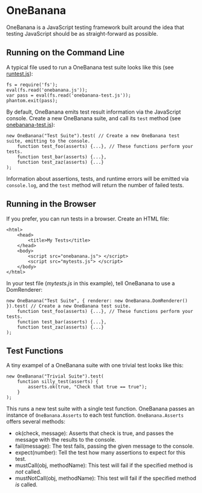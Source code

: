 OneBanana
=========

OneBanana is a JavaScript testing framework built around the idea that testing JavaScript should be as straight-forward as possible.


Running on the Command Line
---------------------------


A typical file used to run a OneBanana test suite looks like this (see [runtest.js](https://github.com/craser/OneBanana/blob/master/runtest.js)):

    fs = require('fs');
    eval(fs.read('onebanana.js'));
    var pass = eval(fs.read('onebanana-test.js'));
    phantom.exit(pass);

By default, OneBanana emits test result information via the JavaScript console. Create a new OneBanana suite, and call its `test` method (see [onebanana-test.js](https://github.com/craser/OneBanana/blob/master/onebanana-test.js)):

    new OneBanana("Test Suite").test( // Create a new OneBanana test suite, emitting to the console.
        function test_foo(asserts) {...}, // These functions perform your tests.
        function test_bar(asserts) {...}, 
        function test_zaz(asserts) {...}
    );

Information about assertions, tests, and runtime errors will be emitted via `console.log`, and the `test` method will return the number of failed tests.

Running in the Browser
----------------------

If you prefer, you can run tests in a browser. Create an HTML file:

    <html>
        <head>
            <title>My Tests</title>
        </head>
        <body>
            <script src="onebanana.js"> </script>
            <script src="mytests.js"> </script>
        </body>
    </html>


In your test file (*mytests.js* in this example), tell OneBanana to use a DomRenderer:

    new OneBanana("Test Suite", { renderer: new OneBanana.DomRenderer() }).test( // Create a new OneBanana test suite.
        function test_foo(asserts) {...}, // These functions perform your tests.
        function test_bar(asserts) {...}, 
        function test_zaz(asserts) {...}
    );


Test Functions
--------------

A tiny exampel of a OneBanana suite with one trivial test looks like this:

    new OneBanana("Trivial Suite").test(
        function silly_test(asserts) {
            asserts.ok(true, "Check that true == true");
        }
    );

This runs a new test suite with a single test function. OneBanana passes an instance of `OneBanana.Asserts` to each test function. `OneBanana.Asserts` offers several methods:

  - ok(check, message): Asserts that check is true, and passes the message with the results to the console.
  - fail(message): The test fails, passing the given message to the console.
  - expect(number): Tell the test how many assertions to expect for this test.
  - mustCall(obj, methodName): This test will fail if the specified method is *not* called.
  - mustNotCall(obj, methodName): This test will fail if the specified method *is* called.


    
